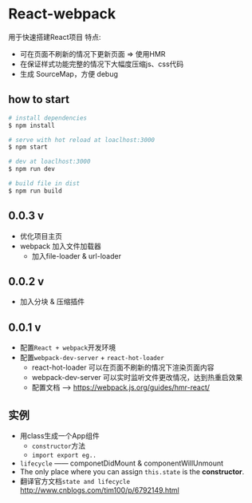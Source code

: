 # React-webpack
用于快速搭建React项目
特点:
*   可在页面不刷新的情况下更新页面 => 使用HMR
*   在保证样式功能完整的情况下大幅度压缩js、css代码
*   生成 SourceMap，方便 debug

## how to start
```bash
# install dependencies
$ npm install

# serve with hot reload at loaclhost:3000
$ npm start

# dev at loaclhost:3000
$ npm run dev

# build file in dist
$ npm run build
```

## 0.0.3 v
*   优化项目主页
*   webpack 加入文件加载器
    *   加入file-loader & url-loader


## 0.0.2 v
*   加入分块 & 压缩插件

## 0.0.1 v
*   配置`React + webpack`开发环境
*   配置`webpack-dev-server` + `react-hot-loader`
    *   react-hot-loader 可以在页面不刷新的情况下渲染页面内容
    *   webpack-dev-server 可以实时监听文件更改情况，达到热重启效果
    *   配置文档 ——> https://webpack.js.org/guides/hmr-react/

## 实例
*   用class生成一个App组件
    *   `constructor`方法
    *   `import export eg..`
*   `lifecycle` —— componetDidMount & componentWillUnmount
*   The only place where you can assign `this.state` is the **constructor**.
*   翻译官方文档`state and lifecycle` http://www.cnblogs.com/tim100/p/6792149.html


